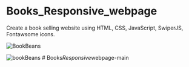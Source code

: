 # Books_Responsive_webpage
Create a book selling website using HTML, CSS, JavaScript, SwiperJS, Fontawsome icons.


![BookBeans](https://user-images.githubusercontent.com/116146092/222060485-5e54a5c9-b95c-42d6-a563-04c3d712b28d.gif)


![bookBeans](https://user-images.githubusercontent.com/116146092/222060565-8556e6c7-e01d-48fe-b7bc-4ea44ee60988.png)
#   B o o k s _ R e s p o n s i v e _ w e b p a g e - m a i n  
 